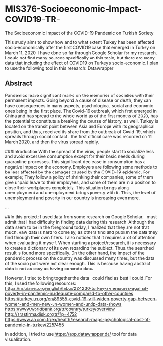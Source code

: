 # MIS376-Socioeconomic-Impact-COVID19-TR-
The Socioeconomic Impact of the COVID-19 Pandemic on Turkish Society

This study aims to show how and to what extent Turkey has been affected socio-economically after the first COVID19 case that emerged in Turkey on March 11, 2020. I have done so far through Google Scholar for my research. I could not find many sources specifically on this topic, but there are many data that including the effect of COVID19 on Turkey’s socio-economic. I plan to use the following tool in this research:
Datawrapper

## Abstract
Pandemics leave significant marks on the memories of societies with their permanent impacts. Going beyond a cause of disease or death, they can have consequences in many aspects, psychological, social and economic ones being in the first place. The Covid-19 outbreak, which first emerged in China and has spread to the whole world as of the first months of 2020, has the potential to constitute a breaking the course of history, as well. Turkey is located on the transit point between Asia and Europe with its geographical position, and thus, received its share from the outbreak of Covid-19, which spreads through social contact. The first official case was recorded on 11 March 2020, and then the virus spread rapidly. 

###Introduction
With the spread of the virus, people start to socialize less and avoid excessive consumption except for their basic needs during quarantine processes. This significant decrease in consumption has a negative impact on the economy. Employers are following some methods to be less affected by the damages caused by the COVID-19 epidemic. For example; They follow a policy of shrinking their companies, some of them give unpaid leave to their employees, and some of them are in a position to close their workplaces completely. This situation brings along unemployment and unemployment brings poverty with it. Thus, the level of unemployment and poverty in our country is increasing even more. 

...

##In this project:
I used data from some research on Google Scholar. I must admit that I had difficulty in finding data during this research. Although the data seem to be in the foreground today, I realized that they are not that much. Raw data is hard to come by, as others find and publish the data they find through their own filters. I also noticed that it requires a lot of attention when evaluating it myself.
When starting a project/research, it is necessary to create a dictionary of its own regarding the subject. Thus, the searched result is found more specifically.
On the other hand, the impact of the pandemic process on the country was discussed many times, but the data of the socio part were not clear enough. This is because having abstract data is not as easy as having concrete data.

However, I tried to bring together the data I could find as best I could. For this, I used the following resources:
https://m.bianet.org/english/labor/224230-turkey-s-measures-against-poverty-in-pandemic-inadequate-compared-to-other-countries
https://turkey.un.org/en/89555-covid-19-will-widen-poverty-gap-between-women-and-men-new-un-women-and-undp-data-shows
https://www.worldbank.org/tr/country/turkey/overview
http://arastirma.disk.org.tr/?p=4752
https://www.aa.com.tr/en/health/research-maps-psychological-cost-of-pandemic-in-turkey/2257455

In addition, I tried to use https://app.datawrapper.de/ tool for data visualization.
